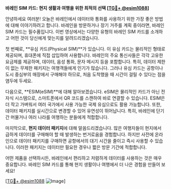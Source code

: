**바레인 SIM 카드: 현지 생활과 여행을 위한 최적의 선택 [[TG💪+ @esim1088](https://t.me/s/esim1088)]**

안녕하세요 여러분! 오늘은 바레인에서 데이터와 통화를 사용하기 위한 가장 좋은 방법에 대해 이야기하려고 합니다. 바레인을 방문하거나 장기 거주를 계획 중이라면, 바레인 SIM 카드는 필수품입니다. 이번 영상에서는 다양한 유형의 바레인 SIM 카드를 소개하고 어떤 것이 당신에게 맞는지를 알려드리겠습니다.

첫 번째로, **유심 카드(Physical SIM)**가 있습니다. 이 유심 카드는 물리적인 형태로 제공되며, 휴대폰에 직접 삽입하여 사용합니다. 바레인의 주요 통신사들은 각각 고유한 요금제를 제공하며, 데이터, 음성 통화, 문자 메시지 등을 포함합니다. 특히, 데이터 제한이 없는 무제한 패키지는 여행객들에게 인기가 많습니다. 그러나 유심 카드는 공항이나 도시 중심부의 매장에서 구매해야 하므로, 처음 도착했을 때 시간이 걸릴 수 있다는 점을 염두에 두세요.

다음으로, **ESIM(eSIM)**에 대해 알아보겠습니다. eSIM은 물리적인 카드가 아닌 전자식 시스템으로, 스마트폰에서 QR 코드를 스캔하여 바로 연결할 수 있습니다. ESIM은 더 작고 가벼워서 여러 국가에서 사용 가능한 국제 유심으로도 활용 가능합니다. 또한, 데이터 패키지를 실시간으로 변경할 수 있어 유연성이 뛰어납니다. 특히, 바레인에 단기간 머물거나 여러 나라를 여행하는 분들에게 적합합니다.

마지막으로, **현지 데이터 패키지**에 대해 말씀드리겠습니다. 많은 여행자들이 현지에서 급하게 데이터를 구매해야 할 때 발생하는 번거로움을 경험합니다. 하지만 사전에 온라인으로 데이터 패키지를 구매하면 공항에서의 대기 시간을 줄이고 즉시 사용할 수 있습니다. 이러한 패키지는 데이터만 필요한 경우나 짧은 방문 기간에 적합합니다.

어떤 제품을 선택하시든, 바레인에서 편리하고 저렴하게 데이터를 사용하는 것은 매우 중요합니다. 바레인 SIM 카드를 통해 현지 생활이나 여행에서 더 나은 경험을 만들어 보세요!

[[TG💪+ @esim1088](https://t.me/s/esim1088) ![Image](https://i.postimg.cc/Y0z9fWf4/image.png)]